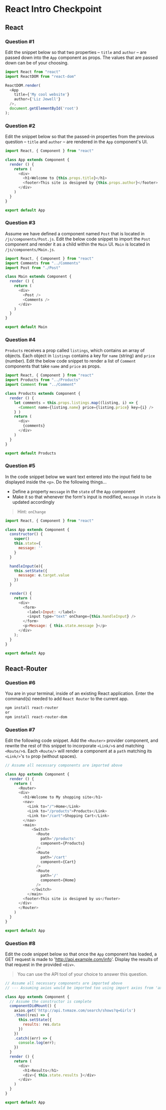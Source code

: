 # React Intro Checkpoint

## React

### Question #1

Edit the snippet below so that two properties – `title` and `author` – are passed down into the `App` component as props. The values that are passed down can be of your choosing.

```js
import React from "react"
import ReactDOM from "react-dom"

ReactDOM.render(
  <App
    title={'My cool website'}
    author={'Liz Jewell'}
  />,
  document.getElementById('root')
);
```

### Question #2

Edit the snippet below so that the passed-in properties from the previous question –  `title` and `author` – are rendered in the `App` component's UI.

```js
import React, { Component } from "react"

class App extends Component {
  render () {
    return (
      <div>
        <h1>Welcome to {this.props.title}</h1>
        <footer>This site is designed by {this.props.author}</footer>
      </div>
    )
  }
}

export default App
```

### Question #3

Assume we have defined a component named `Post` that is located in `/js/components/Post.js`. Edit the below code snippet to import the `Post` component and render it as a child within the `Main` UI. `Main` is located in `/js/components/Main.js`.

```js
import React, { Component } from "react"
import Comments from "../Comments"
import Post from "./Post"

class Main extends Component {
  render () {
    return (
      <div>
        <Post />
        <Comments />
      </div>
    )
  }
}

export default Main
```

### Question #4

`Products` receives a prop called `listings`, which contains an array of objects. Each object in `listings` contains a key for `name` (string) and `price` (number). Edit the below code snippet to render a list of `Comment` components that take `name` and `price` as props.

```js
import React, { Component } from "react"
import Products from "../Products"
import Comment from "../Comment"

class Products extends Component {
  render () {
    let comments = this.props.listings.map((listing, i) => {
      <Comment name={listing.name} price={listing.price} key={i} />
    } )
    return (
      <div>
        {comments}
      </div>
    )
  }
}

export default Products
```

### Question #5

In the code snippet below we want text entered into the input field to be displayed inside the `<p>`. Do the following things...
- Define a property `message` in the `state` of the `App` component
- Make it so that whenever the form's input is modified, `message` in `state` is updated accordingly

> Hint: `onChange`


```js
import React, { Component } from "react"

class App extends Component {
  constructor() {
    super()
    this.state={
      message: ''
    }
  }

  handleInput(e){
    this.setState({
      message: e.target.value
    })
  }

  render() {
    return (
      <div>
        <form>
          <label>Input: </label>
          <input type="text" onChange={this.handleInput} />
        </form>
        <p>Message: { this.state.message }</p>
      </div>
    );
  }
}

export default App
```

## React-Router

### Question #6

You are in your terminal, inside of an existing React application. Enter the command(s) needed to add `React Router` to the current app.

```bash
npm install react-router
or
npm install react-router-dom

```

### Question #7

Edit the following code snippet. Add the `<Router>` provider component, and rewrite the rest of this snippet to incorporate `<Link/>`s and matching `<Route/>`s. Each `<Route/>` will render a component at a `path` matching its `<Link/>`'s `to` prop (without spaces).

```js
// Assume all necessary components are imported above

class App extends Component {
  render () {
    return (
      <Router>
      <div>
        <h1>Welcome to My shopping site</h1>
        <nav>
          <Link to="/">Home</Link>
          <Link to="/products">Products</Link>
          <Link to="/cart">Shopping Cart</Link>
        </nav>
        <main>
            <Switch>
              <Route
                path='/products'
                component={Products}
              />
              <Route
                path='/cart'
                component={Cart}
              />
              <Route
                path='/'
                component={Home}
              />
            </Switch>
          </main>
        <footer>This site is designed by us</footer>
      </div>
      </Router>
    )
  }
}

export default App
```

### Question #8

Edit the code snippet below so that once the `App` component has loaded, a GET request is made to 'http://api.example.com/info'. Display the results of that request in the provided `<div>`.

> You can use the API tool of your choice to answer this question.

```js
// Assume all necessary components are imported above
// --- Assuming axios would be imported too using import axios from 'axios' ---

class App extends Component {
  // Assume the constructor is complete
  componentDidMount() {
    axios.get('http://api.tvmaze.com/search/shows?q=Girls')
    .then((res) => {
      this.setState({
        results: res.data
      })
    })
    .catch((err) => {
      console.log(err);
    })
  }
  render () {
    return (
      <div>
        <h1>Results</h1>
        <div>{ this.state.results }</div>
      </div>
    )
  }
}

export default App
```
